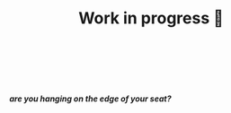 <h1 align="center"> Work in progress 🍿</h1>
<p>
  &nbsp
</p>
<p>
  &nbsp
</p>
<p>
  &nbsp
</p>
<h5>are you hanging on the edge of your seat?</h5>
